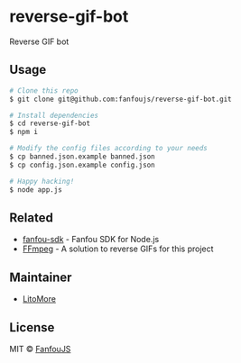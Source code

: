 # reverse-gif-bot

Reverse GIF bot

## Usage

```bash
# Clone this repo
$ git clone git@github.com:fanfoujs/reverse-gif-bot.git

# Install dependencies
$ cd reverse-gif-bot
$ npm i

# Modify the config files according to your needs
$ cp banned.json.example banned.json
$ cp config.json.example config.json

# Happy hacking!
$ node app.js
```

## Related

- [fanfou-sdk](https://github.com/LitoMore/fanfou-sdk-node) - Fanfou SDK for Node.js
- [FFmpeg](https://github.com/FFmpeg/FFmpeg) - A solution to reverse GIFs for this project

## Maintainer

- [LitoMore](https://github.com/LitoMore)

## License

MIT © [FanfouJS](https://github.com/fanfoujs)
